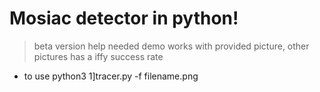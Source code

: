 # Mosiac detector in python!
> beta version help needed
demo works with provided picture, other pictures has a iffy success rate
- to use
python3 1]tracer.py -f filename.png
